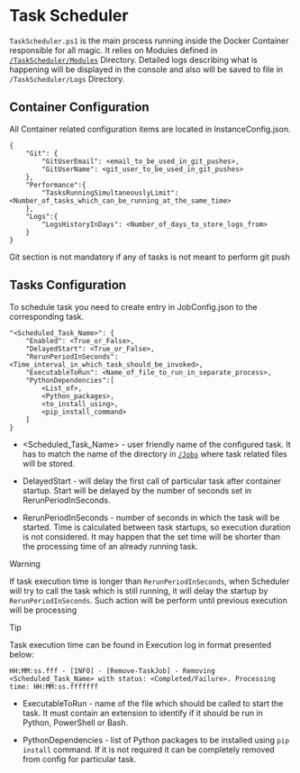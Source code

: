 # Task Scheduler
`TaskScheduler.ps1` is the main process running inside the Docker Container responsible for all magic.
It relies on Modules defined in [`/TaskScheduler/Modules`](/TaskScheduler/Modules/) Directory. Detailed logs describing what is happening will be displayed in the console and also will be saved to file in `/TaskScheduler/Logs` Directory.

## Container Configuration
All Container related configuration items are located in InstanceConfig.json.

    {
        "Git": {
            "GitUserEmail": <email_to_be_used_in_git_pushes>,
            "GitUserName": <git_user_to_be_used_in_git_pushes>
        },
        "Performance":{
            "TasksRunningSimultaneouslyLimit": <Number_of_tasks_which_can_be_running_at_the_same_time>
        },
        "Logs":{
            "LogsHistoryInDays": <Number_of_days_to_store_logs_from>
        }
    }

Git section is not mandatory if any of tasks is not meant to perform git push

## Tasks Configuration
To schedule task you need to create entry in JobConfig.json to the corresponding task.

    "<Scheduled_Task_Name>": {
        "Enabled": <True_or_False>,
        "DelayedStart": <True_or_False>,
        "RerunPeriodInSeconds": <Time_interval_in_which_task_should_be_invoked>,
        "ExecutableToRun": <Name_of_file_to_run_in_separate_process>,
        "PythonDependencies":[
            <List_of>,
            <Python_packages>,
            <to_install_using>,
            <pip_install_command>
        ]
    }

- <Scheduled_Task_Name> - user friendly name of the configured task. 
It has to match the name of the directory in [`/Jobs`](/Jobs/) where task related files will be stored.

- DelayedStart - will delay the first call of particular task after container startup. 
Start will be delayed by the number of seconds set in RerunPeriodInSeconds.

- RerunPeriodInSeconds - number of seconds in which the task will be started. Time is calculated between task startups,
so execution duration is not considered. It may happen that the set time will be shorter than the processing time of an already running task.

> [!WARNING]
> If task execution time is longer than `RerunPeriodInSeconds`, when Scheduler will try to call the task which is still running,
> it will delay the startup by `RerunPeriodInSeconds`. Such action will be perform until previous execution will be processing

> [!TIP]
> Task execution time can be found in Execution log in format presented below:

    HH:MM:ss.fff - [INFO] - [Remove-TaskJob] - Removing <Scheduled_Task_Name> with status: <Completed/Failure>. Processing time: HH:MM:ss.fffffff

- ExecutableToRun - name of the file which should be called to start the task. 
It must contain an extension to identify if it should be run in Python, PowerShell or Bash.

- PythonDependencies - list of Python packages to be installed using `pip install` command. 
If it is not required it can be completely removed from config for particular task.

